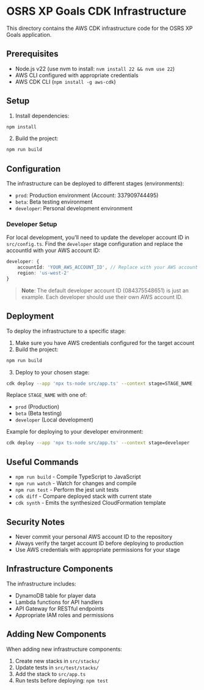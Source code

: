 # OSRS XP Goals CDK Infrastructure

This directory contains the AWS CDK infrastructure code for the OSRS XP Goals application.

## Prerequisites

- Node.js v22 (use nvm to install: `nvm install 22 && nvm use 22`)
- AWS CLI configured with appropriate credentials
- AWS CDK CLI (`npm install -g aws-cdk`)

## Setup

1. Install dependencies:
```bash
npm install
```

2. Build the project:
```bash
npm run build
```

## Configuration

The infrastructure can be deployed to different stages (environments):

- `prod`: Production environment (Account: 337909744495)
- `beta`: Beta testing environment
- `developer`: Personal development environment

### Developer Setup

For local development, you'll need to update the developer account ID in `src/config.ts`. Find the `developer` stage configuration and replace the accountId with your AWS account ID:

```typescript
developer: {
    accountId: 'YOUR_AWS_ACCOUNT_ID', // Replace with your AWS account ID
    region: 'us-west-2'
}
```

> **Note**: The default developer account ID (084375548651) is just an example. Each developer should use their own AWS account ID.

## Deployment

To deploy the infrastructure to a specific stage:

1. Make sure you have AWS credentials configured for the target account
2. Build the project:
```bash
npm run build
```

3. Deploy to your chosen stage:
```bash
cdk deploy --app 'npx ts-node src/app.ts' --context stage=STAGE_NAME
```

Replace `STAGE_NAME` with one of:
- `prod` (Production)
- `beta` (Beta testing)
- `developer` (Local development)

Example for deploying to your developer environment:
```bash
cdk deploy --app 'npx ts-node src/app.ts' --context stage=developer
```

## Useful Commands

- `npm run build` - Compile TypeScript to JavaScript
- `npm run watch` - Watch for changes and compile
- `npm run test` - Perform the jest unit tests
- `cdk diff` - Compare deployed stack with current state
- `cdk synth` - Emits the synthesized CloudFormation template

## Security Notes

- Never commit your personal AWS account ID to the repository
- Always verify the target account ID before deploying to production
- Use AWS credentials with appropriate permissions for your stage

## Infrastructure Components

The infrastructure includes:
- DynamoDB table for player data
- Lambda functions for API handlers
- API Gateway for RESTful endpoints
- Appropriate IAM roles and permissions

## Adding New Components

When adding new infrastructure components:
1. Create new stacks in `src/stacks/`
2. Update tests in `src/test/stacks/`
3. Add the stack to `src/app.ts`
4. Run tests before deploying: `npm test` 